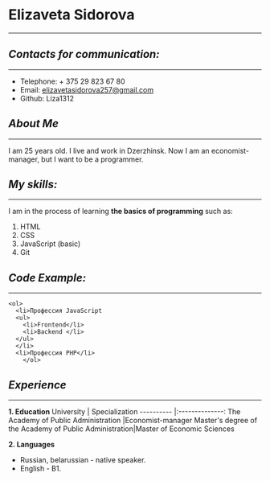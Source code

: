 # Elizaveta Sidorova
***
## *Contacts for communication:*
***
* Telephone: + 375 29 823 67 80
* Email: elizavetasidorova257@gmail.com
* Github: Liza1312
## *About Me*
***
I am 25 years old. I live and work in Dzerzhinsk. Now I am an economist-manager, but I want to be a programmer.
## *My skills:*
***
I am in the process of learning **the basics of programming** such as:
1. HTML
2. CSS
3. JavaScript (basic)
4. Git
## *Code Example:*
***
```
<ol>
  <li>Профессия JavaScript
  <ul>
    <li>Frontend</li>
    <li>Backend </li>
  </ul>
  </li>
  <li>Профессия PHP</li>
    </ol>
```
## *Experience*
***
**1. Education**
University | Specialization
---------- |:--------------:
The Academy of Public Administration |Economist-manager
Master's degree of the Academy of Public Administration|Master of Economic Sciences

**2. Languages**
* Russian, belarussian - native speaker.
* English - B1.
